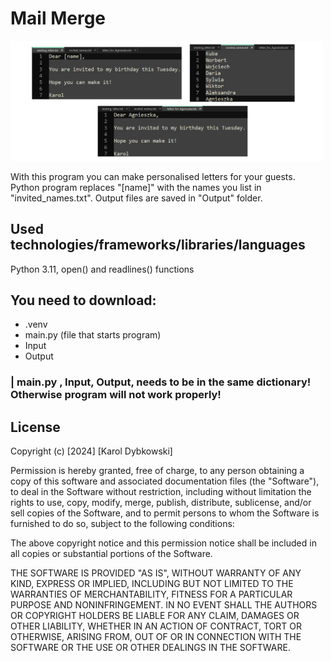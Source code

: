# Mail Merge 

<img src ='./screenshots/screenshot.png' width='500'>

With this program you can make personalised letters for  your guests.
Python program replaces "[name]" with the names you list in "invited_names.txt". Output files are saved in "Output" folder.
## Used technologies/frameworks/libraries/languages
Python 3.11, open() and readlines() functions
## You need to download:
- .venv
- main.py (file that starts program)
- Input
- Output
### | main.py , Input, Output, needs to be in the same dictionary! Otherwise program will not work properly!
## License
Copyright (c) [2024] [Karol Dybkowski]

Permission is hereby granted, free of charge, to any person obtaining a copy of this software and associated documentation files (the "Software"), to deal in the Software without restriction, including without limitation the rights to use, copy, modify, merge, publish, distribute, sublicense, and/or sell copies of the Software, and to permit persons to whom the Software is furnished to do so, subject to the following conditions:

The above copyright notice and this permission notice shall be included in all copies or substantial portions of the Software.

THE SOFTWARE IS PROVIDED "AS IS", WITHOUT WARRANTY OF ANY KIND, EXPRESS OR IMPLIED, INCLUDING BUT NOT LIMITED TO THE WARRANTIES OF MERCHANTABILITY, FITNESS FOR A PARTICULAR PURPOSE AND NONINFRINGEMENT. IN NO EVENT SHALL THE AUTHORS OR COPYRIGHT HOLDERS BE LIABLE FOR ANY CLAIM, DAMAGES OR OTHER LIABILITY, WHETHER IN AN ACTION OF CONTRACT, TORT OR OTHERWISE, ARISING FROM, OUT OF OR IN CONNECTION WITH THE SOFTWARE OR THE USE OR OTHER DEALINGS IN THE SOFTWARE.
